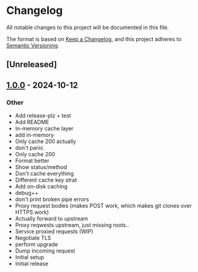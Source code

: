 # Changelog

All notable changes to this project will be documented in this file.

The format is based on [Keep a Changelog](https://keepachangelog.com/en/1.0.0/),
and this project adheres to [Semantic Versioning](https://semver.org/spec/v2.0.0.html).

## [Unreleased]

## [1.0.0](https://github.com/bearcove/fopro/releases/tag/v1.0.0) - 2024-10-12

### Other

- Add release-plz + test
- Add README
- In-memory cache layer
- add in-memory
- Only cache 200 actually
- don't panic
- Only cache 200
- Format better
- Show status/method
- Don't cache everything
- Different cache key strat
- Add on-disk caching
- debug++
- don't print broken pipe errors
- Proxy request bodies (makes POST work, which makes git clones over HTTPS work)
- Actually forward to upstream
- Proxy reqwests upstream, just missing roots..
- Service proxied requests (WIP)
- Negotiate TLS
- perform upgrade
- Dump incoming request
- Initial setup
- Initial release
